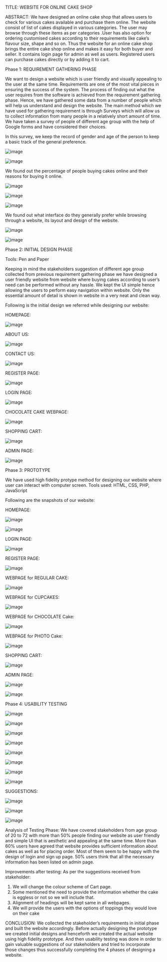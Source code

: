 
TITLE: WEBSITE FOR ONLINE CAKE SHOP

ABSTRACT: We have designed an online cake shop that allows users to check for various cakes available and purchase them online. The website consist of list of cakes displayed in various categories. The user may browse through these items as per categories .User has also option for ordering customised cakes according to their requirements like cake’s flavour size, shape and so on. Thus the website for an online cake shop brings the entire cake shop online and makes it easy for both buyer and seller. It contains login page for admin as well as users. Registered users can purchase cakes directly or by adding it to cart.  

Phase 1: REQUIREMENT GATHERING PHASE

We want to design a website which is user friendly and visually appealing to the user at the same time. Requirements are one of the most vital pieces in ensuring the success of the system. The process of finding out what the user requires from the software is achieved from the requirement gathering phase. Hence, we have gathered some data from a number of people which will help us understand and design the website.
The main method which we have used for gathering requirement is through Surveys  which will allow us to collect information from many people in a relatively short amount of time.
We have taken a survey of people of different age group with the help of Google forms and have considered their choices.



In this survey, we keep the record of gender and age of the person to keep a basic track of the general preference.
 
 ![image](https://github.com/roshnishetty271/Human-Machine-Interaction---Online-Cake-shop/assets/144407427/4853947a-1ad0-4a2d-85a9-47bab0094a9d)

![image](https://github.com/roshnishetty271/Human-Machine-Interaction---Online-Cake-shop/assets/144407427/24a9165b-e43a-4d2a-9c08-6e81321fe89c)


We found out the percentage of people buying cakes online and their reasons for buying it online.
 
 ![image](https://github.com/roshnishetty271/Human-Machine-Interaction---Online-Cake-shop/assets/144407427/1a5f4dc2-cf3f-48e4-ac0b-c53c55083caf)

![image](https://github.com/roshnishetty271/Human-Machine-Interaction---Online-Cake-shop/assets/144407427/b5483ecb-b9ab-47d0-bf33-e5e0b359d2f7)

![image](https://github.com/roshnishetty271/Human-Machine-Interaction---Online-Cake-shop/assets/144407427/cebb8d64-46f4-438e-9cd0-e458b86daa37)


 



We found out what interface do they generally prefer while browsing through a website, its layout and design of the website.
 
![image](https://github.com/roshnishetty271/Human-Machine-Interaction---Online-Cake-shop/assets/144407427/6580d7cb-1c82-4e25-8426-73ae9ec77b4d)
 
![image](https://github.com/roshnishetty271/Human-Machine-Interaction---Online-Cake-shop/assets/144407427/06923900-9ef9-4327-8fe8-7bdda5bf7e10)


Phase 2: INITIAL DESIGN PHASE

Tools: Pen and Paper

Keeping in mind the stakeholders suggestion of different age group collected from previous requirement gathering phase we have designed a user friendly website from website where buying cakes according to user’s need can be performed without any hassle.
We kept the UI simple hence allowing the users to perform easy navigation within website.
Only the essential amount of detail is shown in website in a very neat and clean way.









Following is the initial design we referred while designing our website: 

HOMEPAGE:

 ![image](https://github.com/roshnishetty271/Human-Machine-Interaction---Online-Cake-shop/assets/144407427/f63e4bba-bd3e-4938-b555-b388f58f5680)


ABOUT US:

 ![image](https://github.com/roshnishetty271/Human-Machine-Interaction---Online-Cake-shop/assets/144407427/2ea956fb-5d9f-4d0a-8dcc-0f5ccd3febd2)


CONTACT US:

 ![image](https://github.com/roshnishetty271/Human-Machine-Interaction---Online-Cake-shop/assets/144407427/c6e01fcb-a40f-4d51-a768-9b4324ef5168)




REGISTER PAGE:

![image](https://github.com/roshnishetty271/Human-Machine-Interaction---Online-Cake-shop/assets/144407427/549e3130-aa67-4384-8323-e716fd79397c)

 

LOGIN PAGE:

![image](https://github.com/roshnishetty271/Human-Machine-Interaction---Online-Cake-shop/assets/144407427/f3ff92e4-d6c1-457a-8a5b-d4b41afd0b2c)

 






	
CHOCOLATE CAKE WEBPAGE:
 
![image](https://github.com/roshnishetty271/Human-Machine-Interaction---Online-Cake-shop/assets/144407427/78d446ca-92c8-4ed0-829d-e52a4852d052)




SHOPPING CART:	 

![image](https://github.com/roshnishetty271/Human-Machine-Interaction---Online-Cake-shop/assets/144407427/d52e0c1f-5506-42a6-98a1-799cb738e642)


ADMIN PAGE:

 ![image](https://github.com/roshnishetty271/Human-Machine-Interaction---Online-Cake-shop/assets/144407427/c85a09ec-8b6f-4667-a60c-6a0b458842f2)


Phase 3:  PROTOTYPE

We have used high fidelity protype method for designing our website where user can interact with computer screen.
Tools used: HTML, CSS, PHP, JavaScript

Following are the snapshots of our website:

HOMEPAGE:
 
 ![image](https://github.com/roshnishetty271/Human-Machine-Interaction---Online-Cake-shop/assets/144407427/e251b0b6-4f2f-4fe8-8908-0ac7d3e5a2ca)

![image](https://github.com/roshnishetty271/Human-Machine-Interaction---Online-Cake-shop/assets/144407427/f3915f81-9ea2-4e9c-89de-11d016960103)


LOGIN PAGE:

![image](https://github.com/roshnishetty271/Human-Machine-Interaction---Online-Cake-shop/assets/144407427/a748345f-25d9-477d-bab8-5f941fef57e2)

 

REGISTER PAGE:
 
![image](https://github.com/roshnishetty271/Human-Machine-Interaction---Online-Cake-shop/assets/144407427/c9a2c5df-7546-4618-a9ff-9610ef4bca7f)


WEBPAGE for REGULAR CAKE:
 
![image](https://github.com/roshnishetty271/Human-Machine-Interaction---Online-Cake-shop/assets/144407427/c911bea3-ea0a-48ab-a8d6-d4041a7abbe0)


WEBPAGE for CUPCAKES:
 
![image](https://github.com/roshnishetty271/Human-Machine-Interaction---Online-Cake-shop/assets/144407427/c2bee453-bf93-48f4-b9b4-8c2aed8a9076)



WEBPAGE for CHOCOLATE Cake:

![image](https://github.com/roshnishetty271/Human-Machine-Interaction---Online-Cake-shop/assets/144407427/80a74ac5-438f-4fae-9ffb-bc083e9b0ca0)
 

WEBPAGE for PHOTO Cake:

![image](https://github.com/roshnishetty271/Human-Machine-Interaction---Online-Cake-shop/assets/144407427/14b65750-3822-46b4-9043-3122276d9397)
 

SHOPPING CART:
 

![image](https://github.com/roshnishetty271/Human-Machine-Interaction---Online-Cake-shop/assets/144407427/aa8a781b-b37a-438e-8def-df26496ffcb6)










ADMIN PAGE:
 
![image](https://github.com/roshnishetty271/Human-Machine-Interaction---Online-Cake-shop/assets/144407427/1e0ee45d-994b-4f0c-92e6-359d5568b737)

![image](https://github.com/roshnishetty271/Human-Machine-Interaction---Online-Cake-shop/assets/144407427/a860396c-494d-416a-8d21-39cd13f10302)

 

Phase 4: USABILITY TESTING

 
 ![image](https://github.com/roshnishetty271/Human-Machine-Interaction---Online-Cake-shop/assets/144407427/2fdc88b9-6ca8-40b0-9c2f-2b47fa0dd1b4)

 
![image](https://github.com/roshnishetty271/Human-Machine-Interaction---Online-Cake-shop/assets/144407427/a2f94a9d-af06-4993-bc36-9df8b2f5a2e3)


![image](https://github.com/roshnishetty271/Human-Machine-Interaction---Online-Cake-shop/assets/144407427/86f9c36b-f264-47d2-bd77-991990cc885f)

 
![image](https://github.com/roshnishetty271/Human-Machine-Interaction---Online-Cake-shop/assets/144407427/7d8960c8-58f5-46db-8027-4e89b082a90c)

![image](https://github.com/roshnishetty271/Human-Machine-Interaction---Online-Cake-shop/assets/144407427/f706715c-90b7-4736-8371-0444c6c8e16a)

 
![image](https://github.com/roshnishetty271/Human-Machine-Interaction---Online-Cake-shop/assets/144407427/1c0db601-f654-4db9-b475-37cfd0e1f34c)

 
![image](https://github.com/roshnishetty271/Human-Machine-Interaction---Online-Cake-shop/assets/144407427/95fcfdff-4324-4cab-9ded-d9a489ab9789)


 ![image](https://github.com/roshnishetty271/Human-Machine-Interaction---Online-Cake-shop/assets/144407427/ae8e9a4a-9d41-4591-b9b4-6e25122ac03b)



 


 

SUGGESTIONS:
 
![image](https://github.com/roshnishetty271/Human-Machine-Interaction---Online-Cake-shop/assets/144407427/0feecf99-0321-4a15-8dd6-6016eafb30b7)

 ![image](https://github.com/roshnishetty271/Human-Machine-Interaction---Online-Cake-shop/assets/144407427/ac03a785-cb3b-4933-ba6d-27e826250b30)

![image](https://github.com/roshnishetty271/Human-Machine-Interaction---Online-Cake-shop/assets/144407427/4b013b80-91e7-47fb-ab1f-40a0c0b10ba7)


 

Analysis of Testing Phase:
We have covered stakeholders from age group of 20 to 72 with more than 50% people finding our website as user friendly and simple UI that is aesthetic and appealing at the same time.
More than 60% users have agreed that website provides sufficient information about cakes as well as for placing order.
Most of them seem to be happy with the design of login and sign up page.
50% users think that all the necessary information has been listed on admin page.

Improvements after testing:
As per the suggestions received from stakeholder:
1. We will change the colour scheme of Cart page.
2. Some mentioned the need to provide the information whether the cake is eggless or not so we will include that.
3. Alignment of headings will be kept same in all webpages.
4. We will provide the users with the options of toppings they would love on their cake
 
CONCLUSION:
We collected the stakeholder’s requirements in initial phase and built the website accordingly. Before actually designing the prototype we created initial designs and henceforth we created the actual website using high fidelity prototype. And then usability testing was done in order to gain valuable suggestions of our stakeholders and tried to incorporate those changes thus successfully completing the 4 phases of designing a website.
